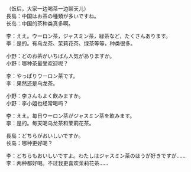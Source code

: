 （饭后，大家一边喝茶一边聊天儿）  
長島：中国はお茶の種類が多いですね。  
长岛：中国的茶种类真多啊。  

李：ええ。ウーロン茶，ジャスミン茶，緑茶など，たくさんあります。  
李：是的。有乌龙茶、茉莉花茶、绿茶等等，种类很多。  

小野：どのお茶がいちばん人気がありますか。  
小野：哪种茶最受欢迎呢？  

李：やっぱりウーロン茶です。  
李：果然还是乌龙茶。  

小野：李さんもよく飲みますか。  
小野：李小姐也经常喝吗？  

李：ええ。毎日ウーロン茶がジャスミン茶を飲みます。  
李：是的。每天喝乌龙茶和茉莉花茶。  

長島：どちらがおいしいですか。  
长岛：哪种更好喝？  

李：どちらもおいしいですよ。わたしはジャスミン茶のほうが好きですが……  
李：两种都好喝。不过我更喜欢茉莉花茶……